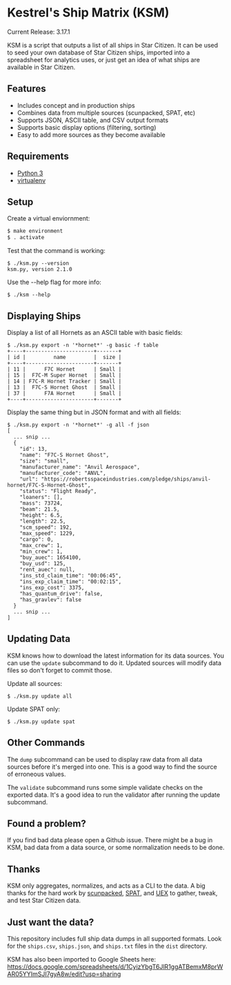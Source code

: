 Kestrel's Ship Matrix (KSM)
===========================

Current Release: 3.17.1

KSM is a script that outputs a list of all ships in Star Citizen. It can be used
to seed your own database of Star Citizen ships, imported into a spreadsheet for
analytics uses, or just get an idea of what ships are available in Star Citizen.

Features
--------

- Includes concept and in production ships
- Combines data from multiple sources (scunpacked, SPAT, etc)
- Supports JSON, ASCII table, and CSV output formats
- Supports basic display options (filtering, sorting)
- Easy to add more sources as they become available

Requirements
------------

- [Python 3](https://www.python.org/downloads/)
- [virtualenv](https://virtualenv.pypa.io/en/latest/)

Setup
-----

Create a virtual enviornment:

```bash
$ make environment
$ . activate
```

Test that the command is working:

```
$ ./ksm.py --version
ksm.py, version 2.1.0
```

Use the --help flag for more info:

```
$ ./ksm --help
```

Displaying Ships
----------------

Display a list of all Hornets as an ASCII table with basic fields:

```
$ ./ksm.py export -n '*hornet*' -g basic -f table
+----+----------------------+-------+
| id |         name         |  size |
+----+----------------------+-------+
| 11 |      F7C Hornet      | Small |
| 15 |  F7C-M Super Hornet  | Small |
| 14 | F7C-R Hornet Tracker | Small |
| 13 |  F7C-S Hornet Ghost  | Small |
| 37 |      F7A Hornet      | Small |
+----+----------------------+-------+
```

Display the same thing but in JSON format and with all fields:

```
$ ./ksm.py export -n '*hornet*' -g all -f json
[
  ... snip ...
  {
    "id": 13,
    "name": "F7C-S Hornet Ghost",
    "size": "small",
    "manufacturer_name": "Anvil Aerospace",
    "manufacturer_code": "ANVL",
    "url": "https://robertsspaceindustries.com/pledge/ships/anvil-hornet/F7C-S-Hornet-Ghost",
    "status": "Flight Ready",
    "loaners": [],
    "mass": 73724,
    "beam": 21.5,
    "height": 6.5,
    "length": 22.5,
    "scm_speed": 192,
    "max_speed": 1229,
    "cargo": 0,
    "max_crew": 1,
    "min_crew": 1,
    "buy_auec": 1654100,
    "buy_usd": 125,
    "rent_auec": null,
    "ins_std_claim_time": "00:06:45",
    "ins_exp_claim_time": "00:02:15",
    "ins_exp_cost": 3375,
    "has_quantum_drive": false,
    "has_gravlev": false
  }
  ... snip ...
]
```

Updating Data
-------------

KSM knows how to download the latest information for its data sources. You
can use the `update` subcommand to do it. Updated sources will modify data
files so don't forget to commit those.

Update all sources:

```
$ ./ksm.py update all  
```

Update SPAT only:

```
$ ./ksm.py update spat
```

Other Commands
--------------

The `dump` subcommand can be used to display raw data from all data sources
before it's merged into one. This is a good way to find the source of erroneous
values.

The `validate` subcommand runs some simple validate checks on the exported data.
It's a good idea to run the validator after running the update subcommand.

Found a problem?
----------------

If you find bad data please open a Github issue. There might be a bug in KSM,
bad data from a data source, or some normalization needs to be done.

Thanks
------

KSM only aggregates, normalizes, and acts as a CLI to the data. A big thanks
for the hard work by [scunpacked](https://scunpacked.com/),
[SPAT](https://docs.google.com/spreadsheets/d/11nI-wLlRjDpsshkY8VLZkHh2jd2mCmWJTIE2VzqZ7ss),
and [UEX](https://uexcorp.space/) to gather, tweak, and test Star Citizen data.

Just want the data?
-------------------

This repository includes full ship data dumps in all supported formats. Look for
the `ships.csv`, `ships.json`, and `ships.txt` files in the `dist` directory.

KSM has also been imported to Google Sheets here:
https://docs.google.com/spreadsheets/d/1CyizYbgT6JlR1ggATBemxM8prWAR05YYImSJI7gyA8w/edit?usp=sharing

